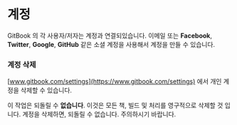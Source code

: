 # 계정

GitBook 의 각 사용자/저자는 계정과 연결되있습니다. 이메일 또는 **Facebook**, **Twitter**, **Google**, **GitHub** 같은 소셜 계정을 사용해서 계정을 만들 수 있습니다.

### 계정 삭제

[www.gitbook.com/settings](https://www.gitbook.com/settings) 에서 개인 계정을 삭제할 수 있습니다.

이 작업은 되돌릴 수 **없습니다**. 이것은 모든 책, 빌드 및 처리를 영구적으로 삭제할 것 입니다. 계정을 삭제하면, 되돌릴 수 없습니다. 주의하시기 바랍니다.